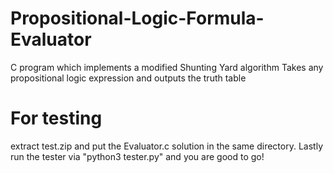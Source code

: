 # Propositional-Logic-Formula-Evaluator
C program which implements a modified Shunting Yard algorithm
Takes any propositional logic expression and outputs the truth table

# For testing
extract test.zip and put the Evaluator.c solution in the same directory. Lastly run the tester via "python3 tester.py" and you are good to go!
